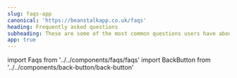 ```yaml
---
slug: faqs-app
canonical: 'https://beanstalkapp.co.uk/faqs'
heading: Frequently asked questions
subheading: These are some of the most common questions users have about Beanstalk.
app: true
---
```

import Faqs from '../../components/faqs/faqs'
import BackButton from '../../components/back-button/back-button'

<BackButton link='/support-app'/>
<Faqs/>
